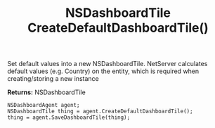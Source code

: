 ﻿---
uid: crmscript_ref_NSDashboardAgent_CreateDefaultDashboardTile
title: NSDashboardTile CreateDefaultDashboardTile()
intellisense: NSDashboardAgent.CreateDefaultDashboardTile
keywords: NSDashboardAgent, CreateDefaultDashboardTile
so.topic: reference
---
	  
Set default values into a new NSDashboardTile.
NetServer calculates default values (e.g. Country) on the entity, which is required when creating/storing a new instance
	  
**Returns:** NSDashboardTile

```crmscript
NSDashboardAgent agent;
NSDashboardTile thing = agent.CreateDefaultDashboardTile();
thing = agent.SaveDashboardTile(thing);
```

